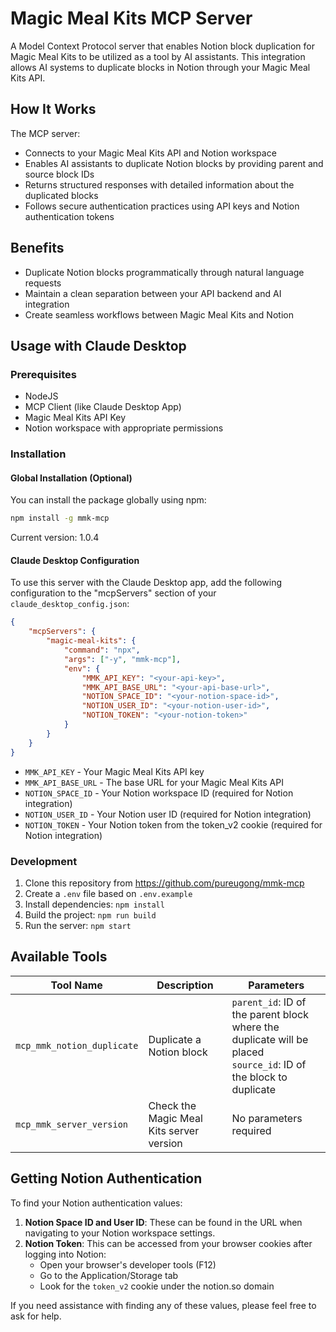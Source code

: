 # Magic Meal Kits MCP Server

A Model Context Protocol server that enables Notion block duplication for Magic Meal Kits to be utilized as a tool by AI assistants. This integration allows AI systems to duplicate blocks in Notion through your Magic Meal Kits API.

## How It Works

The MCP server:

- Connects to your Magic Meal Kits API and Notion workspace
- Enables AI assistants to duplicate Notion blocks by providing parent and source block IDs
- Returns structured responses with detailed information about the duplicated blocks
- Follows secure authentication practices using API keys and Notion authentication tokens

## Benefits

- Duplicate Notion blocks programmatically through natural language requests
- Maintain a clean separation between your API backend and AI integration
- Create seamless workflows between Magic Meal Kits and Notion

## Usage with Claude Desktop

### Prerequisites

- NodeJS
- MCP Client (like Claude Desktop App)
- Magic Meal Kits API Key
- Notion workspace with appropriate permissions

### Installation

#### Global Installation (Optional)

You can install the package globally using npm:

```bash
npm install -g mmk-mcp
```

Current version: 1.0.4

#### Claude Desktop Configuration

To use this server with the Claude Desktop app, add the following configuration to the "mcpServers" section of your `claude_desktop_config.json`:

```json
{
    "mcpServers": {
        "magic-meal-kits": {
            "command": "npx",
            "args": ["-y", "mmk-mcp"],
            "env": {
                "MMK_API_KEY": "<your-api-key>",
                "MMK_API_BASE_URL": "<your-api-base-url>",
                "NOTION_SPACE_ID": "<your-notion-space-id>",
                "NOTION_USER_ID": "<your-notion-user-id>",
                "NOTION_TOKEN": "<your-notion-token>"
            }
        }
    }
}
```

- `MMK_API_KEY` - Your Magic Meal Kits API key
- `MMK_API_BASE_URL` - The base URL for your Magic Meal Kits API
- `NOTION_SPACE_ID` - Your Notion workspace ID (required for Notion integration)
- `NOTION_USER_ID` - Your Notion user ID (required for Notion integration)
- `NOTION_TOKEN` - Your Notion token from the token_v2 cookie (required for Notion integration)

### Development

1. Clone this repository from https://github.com/pureugong/mmk-mcp
2. Create a `.env` file based on `.env.example`
3. Install dependencies: `npm install`
4. Build the project: `npm run build`
5. Run the server: `npm start`

## Available Tools

| Tool Name | Description | Parameters |
|-----------|-------------|------------|
| `mcp_mmk_notion_duplicate` | Duplicate a Notion block | `parent_id`: ID of the parent block where the duplicate will be placed<br>`source_id`: ID of the block to duplicate |
| `mcp_mmk_server_version` | Check the Magic Meal Kits server version | No parameters required |

## Getting Notion Authentication

To find your Notion authentication values:

1. **Notion Space ID and User ID**: These can be found in the URL when navigating to your Notion workspace settings.
2. **Notion Token**: This can be accessed from your browser cookies after logging into Notion:
   - Open your browser's developer tools (F12)
   - Go to the Application/Storage tab
   - Look for the `token_v2` cookie under the notion.so domain

If you need assistance with finding any of these values, please feel free to ask for help.
